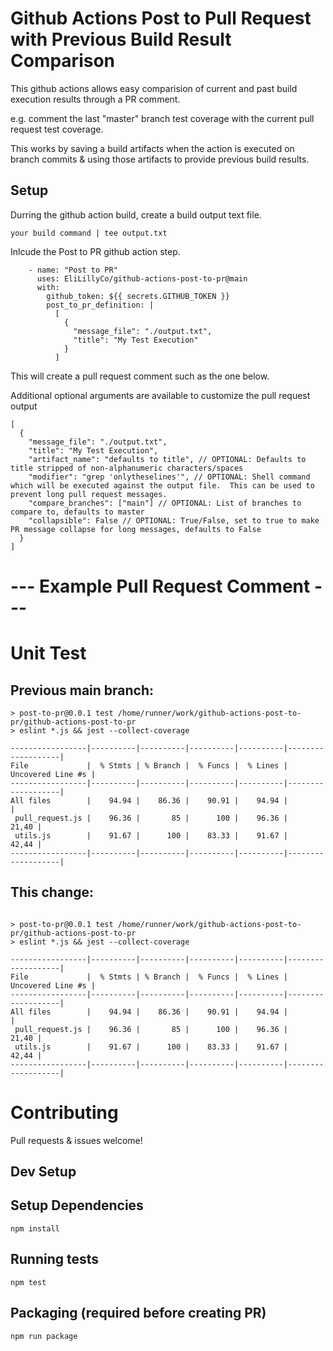 # Github Actions Post to Pull Request with Previous Build Result Comparison

This github actions allows easy comparision of current and past build execution results through a PR comment.

e.g. comment the last "master" branch test coverage with the current pull request test coverage.

This works by saving a build artifacts when the action is executed on branch commits & using those artifacts to provide previous build results.


## Setup
Durring the github action build, create a build output text file.

```
your build command | tee output.txt
```

Inlcude the Post to PR github action step.

```
    - name: "Post to PR"
      uses: EliLillyCo/github-actions-post-to-pr@main
      with:
        github_token: ${{ secrets.GITHUB_TOKEN }}
        post_to_pr_definition: |
          [
            {
              "message_file": "./output.txt",
              "title": "My Test Execution"
            }
          ]
```


This will create a pull request comment such as the one below.

Additional optional arguments are available to customize the pull request output
```
[
  {
    "message_file": "./output.txt",
    "title": "My Test Execution",
    "artifact_name": "defaults to title", // OPTIONAL: Defaults to title stripped of non-alphanumeric characters/spaces
    "modifier": "grep 'onlytheselines'", // OPTIONAL: Shell command which will be executed against the output file.  This can be used to prevent long pull request messages.
    "compare_branches": ["main"] // OPTIONAL: List of branches to compare to, defaults to master
    "collapsible": False // OPTIONAL: True/False, set to true to make PR message collapse for long messages, defaults to False
  }
]
```



# --- Example Pull Request Comment ---

# Unit Test
## Previous main branch:

```
> post-to-pr@0.0.1 test /home/runner/work/github-actions-post-to-pr/github-actions-post-to-pr
> eslint *.js && jest --collect-coverage

-----------------|----------|----------|----------|----------|-------------------|
File             |  % Stmts | % Branch |  % Funcs |  % Lines | Uncovered Line #s |
-----------------|----------|----------|----------|----------|-------------------|
All files        |    94.94 |    86.36 |    90.91 |    94.94 |                   |
 pull_request.js |    96.36 |       85 |      100 |    96.36 |             21,40 |
 utils.js        |    91.67 |      100 |    83.33 |    91.67 |             42,44 |
-----------------|----------|----------|----------|----------|-------------------|
```

## This change:

```

> post-to-pr@0.0.1 test /home/runner/work/github-actions-post-to-pr/github-actions-post-to-pr
> eslint *.js && jest --collect-coverage

-----------------|----------|----------|----------|----------|-------------------|
File             |  % Stmts | % Branch |  % Funcs |  % Lines | Uncovered Line #s |
-----------------|----------|----------|----------|----------|-------------------|
All files        |    94.94 |    86.36 |    90.91 |    94.94 |                   |
 pull_request.js |    96.36 |       85 |      100 |    96.36 |             21,40 |
 utils.js        |    91.67 |      100 |    83.33 |    91.67 |             42,44 |
-----------------|----------|----------|----------|----------|-------------------|

```

# Contributing

Pull requests & issues welcome!

## Dev Setup

## Setup Dependencies
```
npm install
```

## Running tests
```
npm test
```

## Packaging (required before creating PR)

```
npm run package
```

